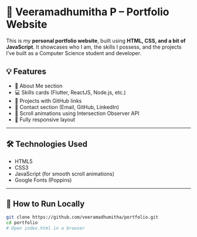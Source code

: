 # 💼 Veeramadhumitha P – Portfolio Website

This is my **personal portfolio website**, built using **HTML, CSS, and a bit of JavaScript**. It showcases who I am, the skills I possess, and the projects I’ve built as a Computer Science student and developer.


## 💡 Features

- 💬 About Me section
- 💻 Skills cards (Flutter, ReactJS, Node.js, etc.)
- 🚀 Projects with GitHub links
- 📧 Contact section (Email, GitHub, LinkedIn)
- 🎯 Scroll animations using Intersection Observer API
- 📱 Fully responsive layout

---

## 🛠 Technologies Used

- HTML5
- CSS3
- JavaScript (for smooth scroll animations)
- Google Fonts (Poppins)

---

## 🚀 How to Run Locally

```bash
git clone https://github.com/veeramadhumitha/portfolio.git
cd portfolio
# Open index.html in a browser
